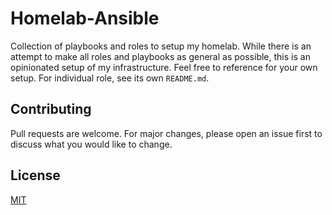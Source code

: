 # Homelab-Ansible

Collection of playbooks and roles to setup my homelab. While there is an attempt to make all roles and playbooks as general as possible, this is an opinionated setup of my infrastructure. Feel free to reference for your own setup. For individual role, see its own `README.md`.

## Contributing
Pull requests are welcome. For major changes, please open an issue first to discuss what you would like to change.

## License
[MIT](LICENSE)
